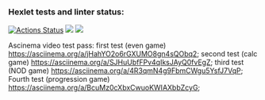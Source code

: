 ### Hexlet tests and linter status:

[![Actions Status](https://github.com/logos722/frontend-project-44/workflows/hexlet-check/badge.svg)](https://github.com/logos722/frontend-project-44/actions)
<a href="https://codeclimate.com/github/logos722/frontend-project-44/maintainability"><img src="https://api.codeclimate.com/v1/badges/af9c4d6793386ed3375c/maintainability" /></a>
<a href="https://codeclimate.com/github/logos722/frontend-project-44/test_coverage"><img src="https://api.codeclimate.com/v1/badges/af9c4d6793386ed3375c/test_coverage" /></a>

Ascinema video test pass: first test (even game) https://asciinema.org/a/jHahYO2o6rGXUMO8gn4sQObq2; second test (calc game) https://asciinema.org/a/SJHuUbfFPv4qIksJAyQ0fvEgZ; third test (NOD game) https://asciinema.org/a/4R3qmN4g9FbmCWgu5YsfJ7VqP; Fourth test (progression game) https://asciinema.org/a/BcuMz0cXbxCwuoKWIAXbbZcyG;
